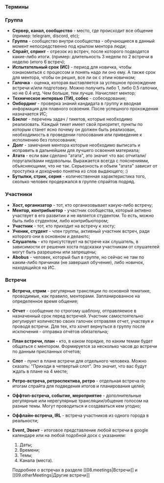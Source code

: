 ### Термины

### Группа

- **Сервер, канал, сообщество** - место, где происходит все общение (пример: telegram, discord, etc);
- **Группа** - сообщество внутри сообщества - обучающиеся в данный момент непосредственно под крылом ментора люди;
- **Спрайт, спринт** - отрезок из встреч, после которого подводятся какие-либо итоги. (пример: длительность 3 недели по 2 встречи в неделю (итого 6 встреч);
- **Испытательный срок (ИС)** - период для новичка, чтобы ознакомиться с процессом и понять надо ли оно ему. А также срок для ментора, чтобы он решил, все ли ок с этим новичком;
- **Галочка** - оценка, которая выставляется за успешное прохождение встречи и/или подготовку. Можно получить либо 1, либо 0.5 галочки, но не 0.4 итд. Чем больше, тем лучше. Начисляет ментор;
- **Техническое интервью (ТИ), собес** - собеседование;
- **Онбординг** - проверка знаний кандидата в группу и вводная информация для плавного освоения. После успешного прохождения назначается ИС;
- **Бэклог** - перечень задач / тикетов, которые необходимо реализовать. Каждый тикет имеет свой приоритет, пункты по которым станет ясно почему он должен быть реализован, необходимость в проведении голосования или приведение к исполнению без голосования;
- **Долг** - замечания ментора которые необходимо выписать и исправить в дальнейшем для лучшего освоения материала;
- **Атата** - если вам сделано "атата", это значит что вас отчитали/поругали/вами недовольны. Выражается всегда с пояснениями, объясняющими, что не так. Серьезность и объем "атата" зависит от проступка и доходчиво понятна из слов выдающего; :)
- **Бутылки, стрик, серия** - количественная характеристика того, сколько человек продержался в группе спрайтов подряд.

### Участники

- **Хост, организатор** - тот, кто организовывает какую-либо встречу;
- **Ментор, контрибьютор** - участник сообщества, который активно участвует в его развитии и не является студентом. То есть, можно быть либо студентом, либо контрибьютором;
- **Участник** - тот, кто приходит на встречу к хосту;
- **Ученик, студент** - член группы, активный участник встреч, ради которого они в основном и делаютс;
- **Слушатель** - кто присутствует на встрече как слушатель, в зависимости от решения хоста подсказки участникам от слушателей могут быть разрешены или запрещены;
- **Abobus** - человек, который был в группе, но сейчас не там по каким-либо причинам (не завершил обучение), либо новичок, находящийся на ИС.

### Встречи

- **Встреча, стрим** - регулярные трансляции по основной тематике, проводимые, как правило, менторами. Запланированное на определенное время общение;
- **Отчет** - сообщение по строгому шаблону, отправляемое в назначенный срок перед встречей. Участник самостоятельно регулирует количество своих галочек отправляя отчет, участвуя и проводя встречи. Для тех, кто хочет вернуться в группу после исключения - отправка отчётов обязательна;
- **План встречи, план** - кто, в каком порядке, по каким темам будет общаться с ментором. Формируется за несколько часов до встречи по данным присланных отчетов;
- **Слот** - пункт в плане встречи для отдельного человека. Можно сказать: "Приходи в четвертый слот". Это значит, что вас будут ждать в плане на 4 месте;
- **Ретро-встреча, ретроспектива, ретро** - отдельная встреча по итогам спрайта для подведения итогов и планирования целей;
- **Оффтоп-встреча, событие, мероприятие** - дополнительные регулярные или нерегулярные трансляции/общение голосом на разные темы. Могут проводиться и создаваться кем угодно;
- **Оффлайн-встреча, IRL** - встреча участников из одного города в реальности;
- **Event, Эвент** - итоговое представление любой встречи в google календаре или на любой подобной доск с указанием:
    1. Даты;
    2. Времени;
    3. Темы;
    4. Канала (места).
    
    Подробнее о встречах в разделе
    [[08.meetings|Встречи]] и
    [[09.otherMeetings|Другие встречи]]